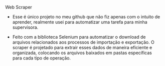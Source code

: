 Web Scraper

- Esse é único projeto no meu github que não fiz apenas com o intuito de aprender, realmente usei para automatizar uma tarefa para minha supervisora.

- Feito com a biblioteca Selenium para automatizar o download de arquivos relacionados aos processos de importação e exportação. O scraper é projetado para extrair esses dados de maneira eficiente e organizada, colocando os arquivos baixados em pastas específicas para cada tipo de operação.
